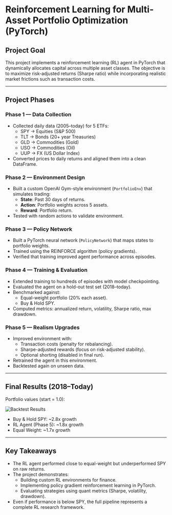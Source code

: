 # Reinforcement Learning for Multi-Asset Portfolio Optimization (PyTorch)

## Project Goal
This project implements a reinforcement learning (RL) agent in PyTorch that dynamically allocates capital across multiple asset classes. The objective is to maximize risk-adjusted returns (Sharpe ratio) while incorporating realistic market frictions such as transaction costs.

---

## Project Phases

### Phase 1 — Data Collection
- Collected daily data (2005–today) for 5 ETFs:
  - SPY → Equities (S&P 500)
  - TLT → Bonds (20+ year Treasuries)
  - GLD → Commodities (Gold)
  - USO → Commodities (Oil)
  - UUP → FX (US Dollar Index)
- Converted prices to daily returns and aligned them into a clean DataFrame.

### Phase 2 — Environment Design
- Built a custom OpenAI Gym-style environment (`PortfolioEnv`) that simulates trading:
  - **State**: Past 30 days of returns.
  - **Action**: Portfolio weights across 5 assets.
  - **Reward**: Portfolio return.
- Tested with random actions to validate environment.

### Phase 3 — Policy Network
- Built a PyTorch neural network (`PolicyNetwork`) that maps states to portfolio weights.
- Trained using the REINFORCE algorithm (policy gradients).
- Verified that training improved agent performance across episodes.

### Phase 4 — Training & Evaluation
- Extended training to hundreds of episodes with model checkpointing.
- Evaluated the agent on a hold-out test set (2018–today).
- Benchmarked against:
  - Equal-weight portfolio (20% each asset).
  - Buy & Hold SPY.
- Computed metrics: annualized return, volatility, Sharpe ratio, max drawdown.

### Phase 5 — Realism Upgrades
- Improved environment with:
  - Transaction costs (penalty for rebalancing).
  - Sharpe-adjusted rewards (focus on risk-adjusted stability).
  - Optional shorting (disabled in final run).
- Retrained the agent in this environment.
- Backtested again on unseen data.

---

## Final Results (2018–Today)

Portfolio values (start = 1.0):

![Backtest Results](e2a72162-dae8-4f9a-a013-546a33d9c58b.png)

- Buy & Hold SPY: ~2.8x growth  
- RL Agent (Phase 5): ~1.8x growth  
- Equal Weight: ~1.7x growth  

---

## Key Takeaways
- The RL agent performed close to equal-weight but underperformed SPY on raw returns.
- The project demonstrates:
  - Building custom RL environments for finance.
  - Implementing policy gradient reinforcement learning in PyTorch.
  - Evaluating strategies using quant metrics (Sharpe, volatility, drawdown).
- Even if performance is below SPY, the full pipeline represents a complete RL research framework.


